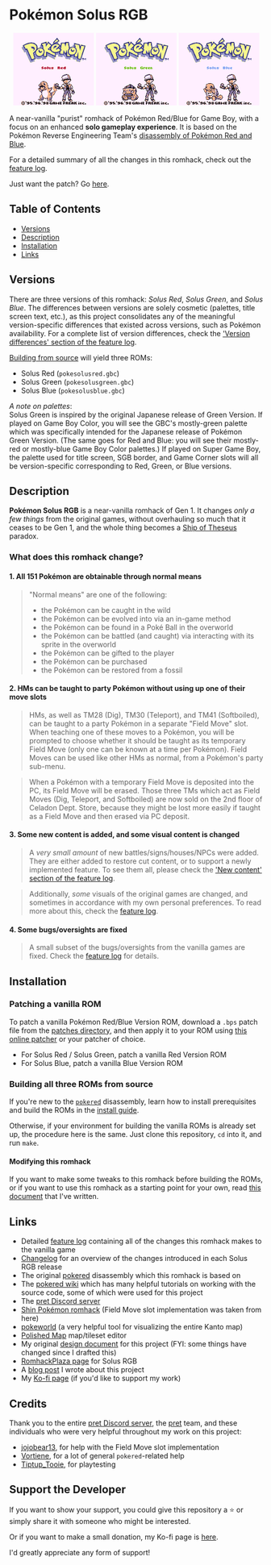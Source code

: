 # Pokémon Solus RGB

<p align="center">
<img src="screenshots/solusred.bmp">
<img src="screenshots/solusgreen.bmp">
<img src="screenshots/solusblue.bmp">
</p>

A near-vanilla "purist" romhack of Pokémon Red/Blue for Game Boy, with a focus on an enhanced **solo gameplay experience**. It is based on the Pokémon Reverse Engineering Team's [disassembly of Pokémon Red and Blue][pokered].

For a detailed summary of all the changes in this romhack, check out the [feature log][featurelog].

Just want the patch? Go [here][releases].

## Table of Contents
- [Versions](#versions)
- [Description](#description)
- [Installation](#installation)
- [Links](#links)

## Versions

There are three versions of this romhack: _Solus Red_, _Solus Green_, and _Solus Blue_. The differences between versions are solely cosmetic (palettes, title screen text, etc.), as this project consolidates any of the meaningful version-specific differences that existed across versions, such as Pokémon availability. For a complete list of version differences, check the ['Version differences' section of the feature log][versiondifferences].

[Building from source](#building-all-three-roms-from-source) will yield three ROMs:

- Solus Red (`pokesolusred.gbc`)
- Solus Green (`pokesolusgreen.gbc`)
- Solus Blue (`pokesolusblue.gbc`)

_A note on palettes_:  
Solus Green is inspired by the original Japanese release of Green Version. If played on Game Boy Color, you will see the GBC's mostly-green palette which was specifically intended for the Japanese release of Pokémon Green Version. (The same goes for Red and Blue: you will see their mostly-red or mostly-blue Game Boy Color palettes.) If played on Super Game Boy, the palette used for title screen, SGB border, and Game Corner slots will all be version-specific corresponding to Red, Green, or Blue versions.

## Description

**Pokémon Solus RGB** is a near-vanilla romhack of Gen 1. It changes _only a few things_ from the original games, without overhauling so much that it ceases to be Gen 1, and the whole thing becomes a [Ship of Theseus](https://en.wikipedia.org/wiki/Ship_of_Theseus) paradox.

### What does this romhack change?

#### 1. All 151 Pokémon are obtainable through normal means

> "Normal means" are one of the following:
> - the Pokémon can be caught in the wild
> - the Pokémon can be evolved into via an in-game method
> - the Pokémon can be found in a Poké Ball in the overworld
> - the Pokémon can be battled (and caught) via interacting with its sprite in the overworld
> - the Pokémon can be gifted to the player
> - the Pokémon can be purchased
> - the Pokémon can be restored from a fossil

#### 2. HMs can be taught to party Pokémon without using up one of their move slots

> HMs, as well as TM28 (Dig), TM30 (Teleport), and TM41 (Softboiled), can be taught to a party Pokémon in a separate "Field Move" slot. When teaching one of these moves to a Pokémon, you will be prompted to choose whether it should be taught as its temporary Field Move (only one can be known at a time per Pokémon). Field Moves can be used like other HMs as normal, from a Pokémon's party sub-menu.

> When a Pokémon with a temporary Field Move is deposited into the PC, its Field Move will be erased. Those three TMs which act as Field Moves (Dig, Teleport, and Softboiled) are now sold on the 2nd floor of Celadon Dept. Store, because they might be lost more easily if taught as a Field Move and then erased via PC deposit.

#### 3. Some new content is added, and some visual content is changed

> A _very small amount_ of new battles/signs/houses/NPCs were added. They are either added to restore cut content, or to support a newly implemented feature. To see them all, please check the ['New content' section of the feature log][newcontent].  

> Additionally, _some_ visuals of the original games are changed, and sometimes in accordance with my own personal preferences. To read more about this, check the [feature log][featurelog].

#### 4. Some bugs/oversights are fixed

> A small subset of the bugs/oversights from the vanilla games are fixed. Check the [feature log][featurelog] for details.

## Installation

### Patching a vanilla ROM

To patch a vanilla Pokémon Red/Blue Version ROM, download a `.bps` patch file from the [patches directory][patches], and then apply it to your ROM using [this online patcher](https://www.marcrobledo.com/RomPatcher.js/) or your patcher of choice.
- For Solus Red / Solus Green, patch a vanilla Red Version ROM
- For Solus Blue, patch a vanilla Blue Version ROM


### Building all three ROMs from source

If you're new to the [`pokered`][pokered] disassembly, learn how to install prerequisites and build the ROMs in the [install guide][installation].

Otherwise, if your environment for building the vanilla ROMs is already set up, the procedure here is the same. Just clone this repository, `cd` into it, and run `make`.

#### Modifying this romhack
If you want to make some tweaks to this romhack before building the ROMs, or if you want to use this romhack as a starting point for your own, read [this document][howtomod] that I've written.

## Links

- Detailed [feature log][featurelog] containing all of the changes this romhack makes to the vanilla game
- [Changelog][changelog] for an overview of the changes introduced in each Solus RGB release
- The original [pokered][pokered] disassembly which this romhack is based on
- The [pokered wiki][wiki] which has many helpful tutorials on working with the source code, some of which were used for this project
- The [pret Discord server][pretdiscord]
- [Shin Pokémon romhack][shinpokered] (Field Move slot implementation was taken from here)
- [pokeworld][pokeworld] (a very helpful tool for visualizing the entire Kanto map)
- [Polished Map][polishedmap] map/tileset editor
- My original [design document][designdoc] for this project (FYI: some things have changed since I drafted this)
- [RomhackPlaza page][romhackplaza] for Solus RGB
- A [blog post][blogpost] I wrote about this project
- My [Ko-fi page][kofi] (if you'd like to support my work)

## Credits
Thank you to the entire [pret Discord server][pretdiscord], the [pret][pret] team, and these individuals who were very helpful throughout my work on this project:
- [jojobear13][jojobear13], for help with the Field Move slot implementation
- [Vortiene][Vortyne], for a lot of general `pokered`-related help
- [Tiptup_Tooie][tiptup], for playtesting

## Support the Developer
If you want to show your support, you could give this repository a :star: or simply share it with someone who might be interested.

Or if you want to make a small donation, my Ko-fi page is [here][kofi].

I'd greatly appreciate any form of support!



[pokered]: https://github.com/pret/pokered
[pret]: https://github.com/pret
[wiki]: https://github.com/pret/pokered/wiki
[pretdiscord]: https://discord.gg/d5dubZ3
[shinpokered]: https://github.com/jojobear13/shinpokered
[designdoc]: docs/DESIGN.md
[featurelog]: docs/FEATURES.md
[newcontent]: docs/FEATURES.md#new-content
[versiondifferences]: docs/FEATURES.md#version-differences
[installation]: docs/INSTALL.md
[howtomod]: docs/HOW-TO-MOD.md
[patches]: /patches
[changelog]: docs/CHANGELOG.md
[releases]: https://github.com/Dechrissen/poke-solus-rgb/releases
[pokeworld]: https://www.extratricky.com/pokeworld/rb/1
[polishedmap]: https://github.com/Rangi42/polished-map
[jojobear13]: https://github.com/jojobear13
[Vortyne]: https://github.com/Vortyne
[tiptup]: https://www.twitch.tv/tiptup_tooie
[blogpost]: https://derekandersen.net/blog/pokemon-solus-rgb
[kofi]: https://ko-fi.com/dechrissen
[romhackplaza]: https://romhackplaza.org/romhacks/pokemon-solus-rgb-game-boy/